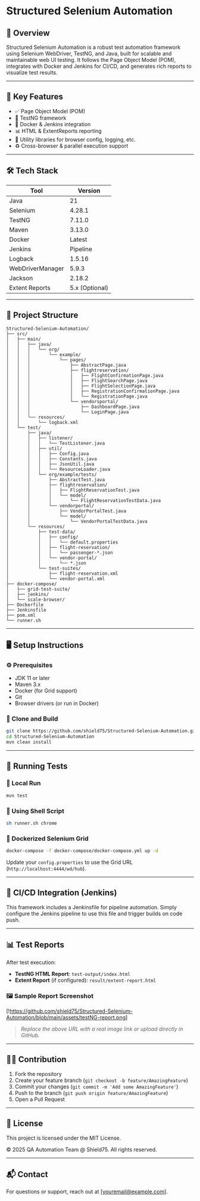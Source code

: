 # Structured Selenium Automation

## 🧾 Overview

Structured Selenium Automation is a robust test automation framework using Selenium WebDriver, TestNG, and Java, built for scalable and maintainable web UI testing. It follows the Page Object Model (POM), integrates with Docker and Jenkins for CI/CD, and generates rich reports to visualize test results.

---

## 🚀 Key Features

- ✅ Page Object Model (POM)
- 🧪 TestNG framework
- 🐳 Docker & Jenkins integration
- 📊 HTML & ExtentReports reporting
- 🧩 Utility libraries for browser config, logging, etc.
- ♻️ Cross-browser & parallel execution support

---

## 🛠️ Tech Stack

| Tool              | Version        |
|-------------------|----------------|
| Java              | 21             |
| Selenium          | 4.28.1         |
| TestNG           | 7.11.0         |
| Maven            | 3.13.0         |
| Docker           | Latest         |
| Jenkins          | Pipeline       |
| Logback          | 1.5.16         |
| WebDriverManager | 5.9.3          |
| Jackson          | 2.18.2         |
| Extent Reports | 5.x (Optional) |

---

## 📁 Project Structure

```plaintext
Structured-Selenium-Automation/
├── src/
│   ├── main/
│   │   ├── java/
│   │   │   └── org/
│   │   │       └── example/
│   │   │           └── pages/
│   │   │               ├── AbstractPage.java
│   │   │               ├── flightreservation/
│   │   │               │   ├── FlightConfirmationPage.java
│   │   │               │   ├── FlightSearchPage.java
│   │   │               │   ├── FlightSelectionPage.java
│   │   │               │   ├── RegistrationConfirmationPage.java
│   │   │               │   └── RegistrationPage.java
│   │   │               └── vendorsportal/
│   │   │                   ├── DashboardPage.java
│   │   │                   └── LoginPage.java
│   │   └── resources/
│   │       └── logback.xml
│   └── test/
│       ├── java/
│       │   ├── listener/
│       │   │   └── TestListener.java
│       │   ├── util/
│       │   │   ├── Config.java
│       │   │   ├── Constants.java
│       │   │   ├── JsonUtil.java
│       │   │   └── ResourceLoader.java
│       │   └── org/example/tests/
│       │       ├── AbstractTest.java
│       │       ├── flightreservation/
│       │       │   ├── FlightReservationTest.java
│       │       │   └── model/
│       │       │       └── FlightReservationTestData.java
│       │       └── vendorportal/
│       │           ├── VendorPortalTest.java
│       │           └── model/
│       │               └── VendorPortalTestData.java
│       └── resources/
│           ├── test-data/
│           │   ├── config/
│           │   │   └── default.properties
│           │   ├── flight-reservation/
│           │   │   └── passenger-*.json
│           │   └── vendor-portal/
│           │       └── *.json
│           └── test-suites/
│               ├── flight-reservation.xml
│               └── vendor-portal.xml
├── docker-compose/
│   ├── grid-test-suite/
│   ├── jenkins/
│   └── scale-browser/
├── Dockerfile
├── Jenkinsfile
├── pom.xml
└── runner.sh
```

---

## 🖥️ Setup Instructions

### ⚙️ Prerequisites

- JDK 11 or later
- Maven 3.x
- Docker (for Grid support)
- Git
- Browser drivers (or run in Docker)

### 🔧 Clone and Build

```bash
git clone https://github.com/shield75/Structured-Selenium-Automation.git
cd Structured-Selenium-Automation
mvn clean install
```

---

## 🧪 Running Tests

### 🔹 Local Run

```bash
mvn test
```

### 🔹 Using Shell Script

```bash
sh runner.sh chrome
```

### 🔹 Dockerized Selenium Grid

```bash
docker-compose -f docker-compose/docker-compose.yml up -d
```

Update your `config.properties` to use the Grid URL (`http://localhost:4444/wd/hub`).

---

## 🔄 CI/CD Integration (Jenkins)

This framework includes a Jenkinsfile for pipeline automation. Simply configure the Jenkins pipeline to use this file and trigger builds on code push.

---

## 📊 Test Reports

After test execution:

- **TestNG HTML Report**: `test-output/index.html`
- **Extent Report** (if configured): `result/extent-report.html`

### 🖼️ Sample Report Screenshot

[!https://github.com/shield75/Structured-Selenium-Automation/blob/main/assets/testNG-report.png]

> *Replace the above URL with a real image link or upload directly in GitHub.*

---

## 🧑‍💻 Contribution

1. Fork the repository
2. Create your feature branch (`git checkout -b feature/AmazingFeature`)
3. Commit your changes (`git commit -m 'Add some AmazingFeature'`)
4. Push to the branch (`git push origin feature/AmazingFeature`)
5. Open a Pull Request

---

## 🔐 License

This project is licensed under the MIT License.

© 2025 QA Automation Team @ Shield75. All rights reserved.

---

## 📬 Contact

For questions or support, reach out at [youremail@example.com].
